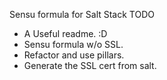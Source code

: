 Sensu formula for Salt Stack
TODO 

- A Useful readme. :D
- Sensu formula w/o SSL.
- Refactor and use pillars.
- Generate the SSL cert from salt.